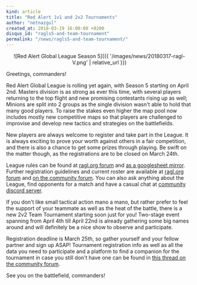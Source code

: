 ```yaml
---
kind: article
title: "Red Alert 1v1 and 2v2 Tournaments"
author: "netnazgul"
created_at: 2018-03-19 16:00:00 +0200
disqus_id: "ragls5-and-team-tournament"
permalink: "/news/ragls5-and-team-tournament/"
---
```


<div style="text-align:center" markdown="1">
![Red Alert Global League Season 5]({{ '/images/news/20180317-ragl-V.png' | relative_url }})
</div>

Greetings, commanders!

Red Alert Global League is rolling yet again, with Season 5 starting on April 2nd. Masters division is as strong as ever this time, with several players returning to the top flight and new promising contestants rising up as well; Minions are split into 2 groups as the single division wasn't able to hold that many good players. To raise the stakes even higher the map pool now includes mostly new competitive maps so that players are challenged to improvise and develop new tactics and strategies on the battlefields.

New players are always welcome to register and take part in the League. It is always exciting to prove your worth against others in a fair competition, and there is also a chance to get some prizes through playing. Be swift on the matter though, as the registrations are to be closed on March 24th.

League rules can be found at [ragl.org forum](https://ragl.org/glforum/?view=thread&id=12&part=1#postid-22) and [as a googlesheet mirror](https://docs.google.com/document/d/1-MiyXf7BootBMm4cL811-3kjCYAzsFO3J85JLdEGFMY/edit?usp=sharing).
Further registration guidelines and current roster are available at [ragl.org forum](https://ragl.org/glforum/?view=thread&id=11&part=1#postid-19) and [on the community forum](https://forum.openra.net/viewtopic.php?t=20470). 
You can also ask anything about the League, find opponents for a match and have a casual chat at [community discord server](https://discord.openra.net).
<br>

If you don't like small tactical action mano a mano, but rather prefer to feel the support of your teammate as well as the heat of the battle, there is a new 2v2 Team Tournament starting soon just for you! Two-stage event spanning from April 4th till April 22nd is already gathering some big names around and will definitely be a nice show to observe and participate.

Registration deadline is March 25th, so gather yourself and your fellow partner and sign up ASAP! Tournament registration info as well as all the data you need to participate and a platform to find a companion for the tournament in case you still don't have one can be found in [this thread on the community forum](https://forum.openra.net/viewtopic.php?t=20484).

See you on the battlefield, commanders!
